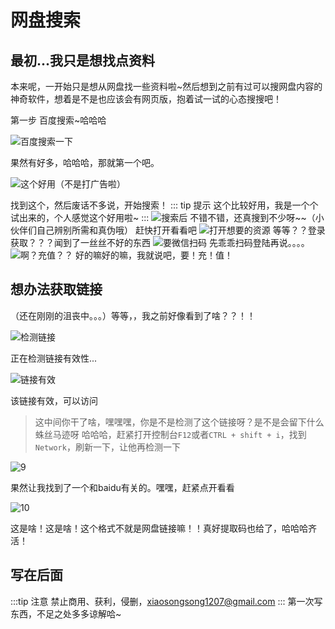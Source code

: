 # 网盘搜索

## 最初...我只是想找点资料

本来呢，一开始只是想从网盘找一些资料啦~然后想到之前有过可以搜网盘内容的神奇软件，想着是不是也应该会有网页版，抱着试一试的心态搜搜吧！

第一步 百度搜索~哈哈哈

![百度搜索一下](http://picgo.mr1207.cn/img/网盘搜索1.png)

果然有好多，哈哈哈，那就第一个吧。

![这个好用（不是打广告啦）](http://picgo.mr1207.cn/img/网盘搜索2.png)

找到这个，然后废话不多说，开始搜索！
::: tip 提示
这个比较好用，我是一个个试出来的，个人感觉这个好用啦~
:::
![搜索后](http://picgo.mr1207.cn/img/网盘搜索3.png)
不错不错，还真搜到不少呀~~（小伙伴们自己辨别所需和真伪哦）
赶快打开看看吧
![打开想要的资源](http://picgo.mr1207.cn/img/网盘搜索4.png)
等等？？登录获取？？？闻到了一丝丝不好的东西
![要微信扫码](http://picgo.mr1207.cn/img/网盘搜索5.png)
先乖乖扫码登陆再说。。。。
![啊？充值？？](http://picgo.mr1207.cn/img/网盘搜索6.png)
好的嘛好的嘛，我就说吧，要！充！值！

## 想办法获取链接

（还在刚刚的沮丧中。。。）等等，，我之前好像看到了啥？？！！

![检测链接](http://picgo.mr1207.cn/img/网盘搜索7.png)

正在检测链接有效性...

![链接有效](http://picgo.mr1207.cn/img/网盘搜索8.png)

该链接有效，可以访问
> 这中间你干了啥，嘿嘿嘿，你是不是检测了这个链接呀？是不是会留下什么蛛丝马迹呀
> 哈哈哈，赶紧打开控制台`F12`或者`CTRL + shift + i`，找到`Network`，刷新一下，让他再检测一下

![9](http://picgo.mr1207.cn/img/网盘搜索9.png)

果然让我找到了一个和baidu有关的。嘿嘿，赶紧点开看看

![10](http://picgo.mr1207.cn/img/网盘搜索10.png)

这是啥！这是啥！这个格式不就是网盘链接嘛！！真好提取码也给了，哈哈哈齐活！

## 写在后面

:::tip 注意
禁止商用、获利，侵删，xiaosongsong1207@gmail.com
:::
第一次写东西，不足之处多多谅解哈~
